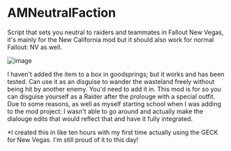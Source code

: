 # AMNeutralFaction
Script that sets you neutral to raiders and teammates in Fallout New Vegas, it's mainly for the New California mod but it should also work for normal Fallout: NV as well.

![image](https://user-images.githubusercontent.com/48234494/233802901-fda002e8-ebd1-41c4-b567-77b496f007ab.png)


I haven't added the item to a box in goodsprings; but it works and has been tested. Can use it as an disguise to wander the wasteland freely without being hit by another enemy. You'd need to add it in. This mod is for so you can disguise yourself as a Raider after the prolouge with a special outfit. Due to some reasons, as well as myself starting school when I was adding to the mod project: I wasn't able to go around and actually make the dialouge edits that would reflect that and have it fully integrated.

*I created this in like ten hours with my first time actually using the GECK for New Vegas. I'm still proud of it to this day!

